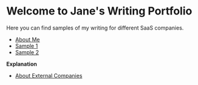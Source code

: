 
# Welcome to Jane's Writing Portfolio

Here you can find samples of my writing for different SaaS companies.

- [About Me](about.md)
- [Sample 1](doc1.md)
- [Sample 2](doc2.md)
  
**Explanation** 
- [About External Companies](samples/about-external-companies.md)

